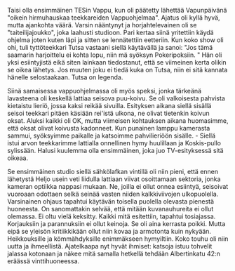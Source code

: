 
Taisi olla ensimmäinen TESin Vappu, kun oli päätetty lähettää Vapunpäivänä "oikein hirmuhauskaa teekkareiden 
Vappuohjelmaa". Ajatus oli kyllä hyvä, mutta ajankohta väärä. Varsin nääntynyt ja horjahtelevainen oli se "taiteilijajoukko", 
joka laahusti studioon. Pari kertaa siinä yritettiin käydä ohjelma joten kuten läpi ja sitten se lennätettiin eetteriin. Kun koko
show oli ohi, tuli tyttöteekkari Tutsa vastaani siellä käytävällä ja sanoi: "Jos tämä saamarin harjoittelu ei kohta lopu, niin mä 
syöksyn Pokeripoksiin. " Hän oli yksi esiintyjistä eikä siten lainkaan tiedostanut, että se viimeinen kerta olikin se oikea 
lähetys. Jos muuten joku ei tiedä kuka on Tutsa, niin ei sitä kannata hänelle selostaakaan. Tutsa on legenda.

Siinä samaisessa vappuohjelmassa oli myös speksi, jonka tärkeänä lavasteena oli keskellä lattiaa seisova puu-koivu. Se oli 
valkoisesta pahvista kietaistu lieriö, jossa kaksi reikää sivuilla. Esityksen aikana siellä sisällä seisoi teekkari pitäen käsiään 
rei'istä ulkona, ne olivat tietenkin koivun oksat. Aluksi kaikki oli OK, mutta viimeisen kohtauksen aikana huomasimme, että 
oksat olivat koivusta kadonneet. Kun punainen lamppu kamerasta sammui, syöksyimme paikalle ja katsoimme pahvilieriöön 
sisälle. - Siellä istui arvon teekkarimme lattialla onnellinen hymy huulillaan ja Koskis-pullo sylissään. Halusi kuulemma olla
ensimmäinen, joka juo TV-esityksessä sitä oikeaa.

Se ensimmäinen studio siellä sähkölafkan vintillä oli niin pieni, että ennen lähetystä Heljo usein veti liidulla lattiaan viivat 
osoittamaan sektoria, jonka kameran optiikka nappasi mukaan. Ne, joilla ei ollut onnea esiintyä, seisoivat vuoroaan odottaen 
selkä seinää vasten niiden kalkkiviivojen ulkopuolella. Varsinainen ohjaus tapahtui käytävän toisella puolella olevasta pienestä 
huoneesta. On sanomattakin selvää, että mitään kuvanauhureita ei ollut olemassa. Ei oltu vielä keksitty. Kaikki mitä esitettiin, 
tapahtui tosiajassa. Korjauksiin ja parannuksiin ei ollut keinoja. Se oli aina kerrasta poikki. Mutta eipä se yleisön kritiikkikään
ollut niin kovaa ja armotonta kuin nykyään. Heikkouksille ja kömmähdyksille enimmäkseen hymyiltiin. Koko touhu oli niin 
uutta ja ihmeellistä. Ajatelkaapa nyt hyvät ihmiset: katsoja istuu tohvelit jalassa kotonaan ja näkee mitä samalla hetkellä 
tehdään Albertinkatu 42:n eräässä vinttihuoneessa.